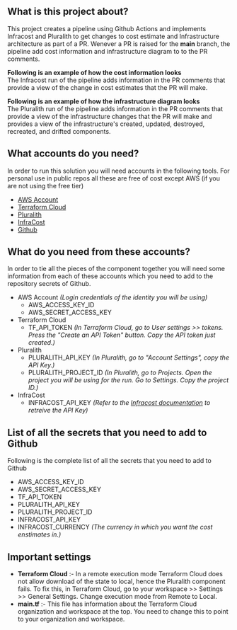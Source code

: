 ## What is this project about?
This project creates a pipeline using Github Actions and implements Infracost and Pluralith to get changes to cost estimate and Infrastructure architecture as part of a PR. Wenever a PR is raised for the **main** branch, the pipeline add cost information and infrastructure diagram to to the PR comments. 

**Following is an example of how the cost information looks** <br>
The Infracost run of the pipeline adds information in the PR comments that provide a view of the change in cost estimates that the PR will make.

**Following is an example of how the infrastructure diagram looks**<br>
The Pluralith run of the pipeline adds information in the PR comments that provide a view of the infrastructure changes that the PR will make and provides a view of the infrastructure's created, updated, destroyed, recreated, and drifted components. 

## What accounts do you need?
In order to run this solution you will need accounts in the following tools. For personal use in public repos all these are free of cost except AWS (if you are not using the free tier)

* [AWS Account](https://aws.amazon.com/)
* [Terraform Cloud](https://app.terraform.io/)
* [Pluralith](https://www.pluralith.com/)
* [InfraCost](https://www.infracost.io/)
* [Github](https://github.com/)

## What do you need from these accounts?

In order to tie all the pieces of the component together you will need some information from each of these accounts which you need to add to the repository secrets of Github.

* AWS Account *(Login credentials of the identity you will be using)*
	* 	AWS_ACCESS\_KEY\_ID 
	*  AWS_SECRET\_ACCESS\_KEY
* Terraform Cloud
	* 	TF\_API_TOKEN *(In Terraform Cloud, go to User settings >> tokens. Press the "Create an API Token" button. Copy the API token just created.)*
* Pluralith
	* 	PLURALITH\_API_KEY *(In Pluralith, go to "Account Settings", copy the API Key.)*
	*  PLURALITH\_PROJECT_ID *(In Pluralith, go to Projects. Open the project you will be using for the run. Go to Settings. Copy the project ID.)*	
* InfraCost
	* 	INFRACOST\_API_KEY *(Refer to the [Infracost documentation](https://www.infracost.io/docs/) to retreive the API Key)*

## List of all the secrets that you need to add to Github

Following is the complete list of all the secrets that you need to add to Github

* 	AWS_ACCESS\_KEY\_ID
*  AWS_SECRET\_ACCESS\_KEY
* 	TF\_API_TOKEN
* 	PLURALITH\_API_KEY
*  PLURALITH\_PROJECT_ID
* 	INFRACOST\_API_KEY
*  INFRACOST_CURRENCY *(The currency in which you want the cost enstimates in.)*

## Important settings

* **Terraform Cloud** :- In a remote execution mode Terraform Cloud does not allow download of the state to local, hence the Pluralith component fails. To fix this, in Terraform Cloud, go to your workspace >> Settings >> General Settings. Change execution mode from Remote to Local. 
* **main.tf** :- This file has information about the Terraform Cloud organization and workspace at the top. You need to change this to point to your organization and workspace.  
